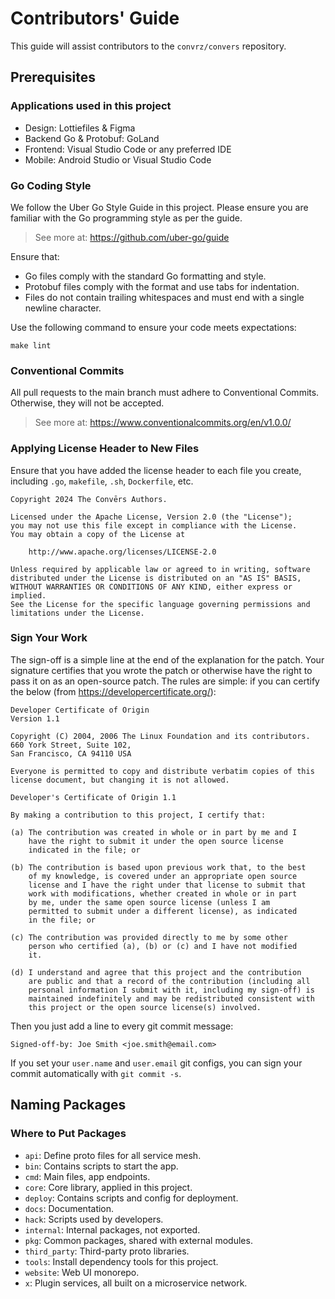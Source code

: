 # Contributors' Guide
This guide will assist contributors to the `convrz/convers` repository.

## Prerequisites

### Applications used in this project
- Design: Lottiefiles & Figma
- Backend Go & Protobuf: GoLand
- Frontend: Visual Studio Code or any preferred IDE
- Mobile: Android Studio or Visual Studio Code

### Go Coding Style
We follow the Uber Go Style Guide in this project. Please ensure you are familiar with the Go programming style as per the guide.

> See more at: https://github.com/uber-go/guide

Ensure that:
- Go files comply with the standard Go formatting and style.
- Protobuf files comply with the format and use tabs for indentation.
- Files do not contain trailing whitespaces and must end with a single newline character.

Use the following command to ensure your code meets expectations:
```
make lint
```

### Conventional Commits
All pull requests to the main branch must adhere to Conventional Commits. Otherwise, they will not be accepted.

> See more at: https://www.conventionalcommits.org/en/v1.0.0/

### Applying License Header to New Files
Ensure that you have added the license header to each file you create, including `.go`, `makefile`, `.sh`, `Dockerfile`, etc.

```
Copyright 2024 The Convērs Authors.

Licensed under the Apache License, Version 2.0 (the "License");
you may not use this file except in compliance with the License.
You may obtain a copy of the License at

    http://www.apache.org/licenses/LICENSE-2.0

Unless required by applicable law or agreed to in writing, software
distributed under the License is distributed on an "AS IS" BASIS,
WITHOUT WARRANTIES OR CONDITIONS OF ANY KIND, either express or implied.
See the License for the specific language governing permissions and
limitations under the License.
```

### Sign Your Work
The sign-off is a simple line at the end of the explanation for the patch. Your signature certifies that you wrote the patch or otherwise have the right to pass it on as an open-source patch. The rules are simple: if you can certify the below (from https://developercertificate.org/):

```
Developer Certificate of Origin
Version 1.1

Copyright (C) 2004, 2006 The Linux Foundation and its contributors.
660 York Street, Suite 102,
San Francisco, CA 94110 USA

Everyone is permitted to copy and distribute verbatim copies of this
license document, but changing it is not allowed.

Developer's Certificate of Origin 1.1

By making a contribution to this project, I certify that:

(a) The contribution was created in whole or in part by me and I
    have the right to submit it under the open source license
    indicated in the file; or

(b) The contribution is based upon previous work that, to the best
    of my knowledge, is covered under an appropriate open source
    license and I have the right under that license to submit that
    work with modifications, whether created in whole or in part
    by me, under the same open source license (unless I am
    permitted to submit under a different license), as indicated
    in the file; or

(c) The contribution was provided directly to me by some other
    person who certified (a), (b) or (c) and I have not modified
    it.

(d) I understand and agree that this project and the contribution
    are public and that a record of the contribution (including all
    personal information I submit with it, including my sign-off) is
    maintained indefinitely and may be redistributed consistent with
    this project or the open source license(s) involved.
```
Then you just add a line to every git commit message:
```
Signed-off-by: Joe Smith <joe.smith@email.com>
```
If you set your `user.name` and `user.email` git configs, you can sign your commit automatically with `git commit -s`.

## Naming Packages
### Where to Put Packages
- `api`: Define proto files for all service mesh.
- `bin`: Contains scripts to start the app.
- `cmd`: Main files, app endpoints.
- `core`: Core library, applied in this project.
- `deploy`: Contains scripts and config for deployment.
- `docs`: Documentation.
- `hack`: Scripts used by developers.
- `internal`: Internal packages, not exported.
- `pkg`: Common packages, shared with external modules.
- `third_party`: Third-party proto libraries.
- `tools`: Install dependency tools for this project.
- `website`: Web UI monorepo.
- `x`: Plugin services, all built on a microservice network.